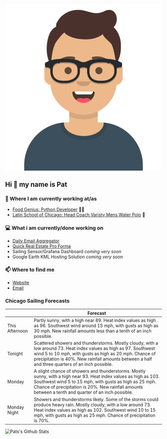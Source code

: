 [![Social banner for p-j-falconer](https://raw.githubusercontent.com/P-J-FALCONER/P-J-FALCONER/master/assets/avataaars.svg)](https://patfalconer.com/)
## Hi :wave: my name is Pat

### 💼 Where I am currently working at/as
- [Food Genius: Python Developer](https://getfoodgenius.com/) 🍔🐍
- [Latin School of Chicago: Head Coach Varisty Mens Water Polo](https://www.latinschool.org/) 🤽


### 💻 What i am currently/done working on
 - [Daily Email Aggregator](https://github.com/P-J-FALCONER/dott_daily_mail)
 - [Quick Real Estate Pro Forma](https://github.com/P-J-FALCONER/henry)
 - Sailing Sensor/Grafana Dashboard *coming very soon*
 - Google Earth KML Hosting Solution *coming very soon*

### 📫 Where to find me
 - [Website](https://patfalconer.com/)
 - [Email](mailto:patrick.j.falconer@gmail.com)


### Chicago Sailing Forecasts
|   | Forecast  |
|---|---|
| This Afternoon | Partly sunny, with a high near 89. Heat index values as high as 96. Southwest wind around 15 mph, with gusts as high as 30 mph. New rainfall amounts less than a tenth of an inch possible. |
| Tonight | Scattered showers and thunderstorms. Mostly cloudy, with a low around 73. Heat index values as high as 97. Southwest wind 5 to 10 mph, with gusts as high as 20 mph. Chance of precipitation is 40%. New rainfall amounts between a half and three quarters of an inch possible. |
| Monday | A slight chance of showers and thunderstorms. Mostly sunny, with a high near 93. Heat index values as high as 103. Southwest wind 5 to 15 mph, with gusts as high as 25 mph. Chance of precipitation is 20%. New rainfall amounts between a tenth and quarter of an inch possible. |
| Monday Night | Showers and thunderstorms likely. Some of the storms could produce heavy rain. Mostly cloudy, with a low around 73. Heat index values as high as 102. Southwest wind 10 to 15 mph, with gusts as high as 25 mph. Chance of precipitation is 70%. |

![Pats's Github Stats](https://github-readme-stats.vercel.app/api?username=p-j-falconer&show_icons=true&theme=radical)
